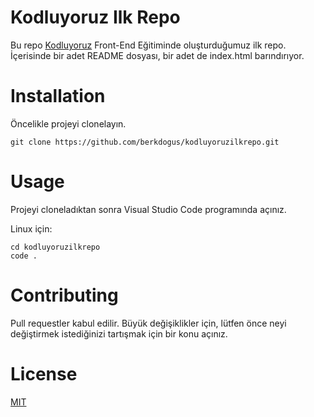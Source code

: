 # Kodluyoruz Ilk Repo

Bu repo [Kodluyoruz](https://duckduckgo.com) Front-End Eğitiminde oluşturduğumuz ilk repo. İçerisinde bir adet README dosyası, bir adet de index.html barındırıyor.

 # Installation

 Öncelikle projeyi clonelayın.

 ```git
git clone https://github.com/berkdogus/kodluyoruzilkrepo.git
 ```
# Usage

Projeyi cloneladıktan sonra Visual Studio Code programında açınız.

Linux için:

```git
cd kodluyoruzilkrepo
code .
```

# Contributing

Pull requestler kabul edilir. Büyük değişiklikler için, lütfen önce neyi değiştirmek istediğinizi tartışmak için bir konu açınız.

# License

[MIT](https://opensource.org/licenses/MIT)